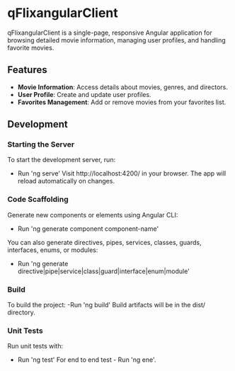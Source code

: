 # qFlixangularClient

qFlixangularClient is a single-page, responsive Angular application for browsing detailed movie information, managing user profiles, and handling favorite movies.

## Features

- **Movie Information**: Access details about movies, genres, and directors.
- **User Profile**: Create and update user profiles.
- **Favorites Management**: Add or remove movies from your favorites list.

## Development

### Starting the Server

To start the development server, run:

- Run 'ng serve' Visit http://localhost:4200/ in your browser. The app will reload automatically on changes.

### Code Scaffolding

Generate new components or elements using Angular CLI:
- Run 'ng generate component component-name'

You can also generate directives, pipes, services, classes, guards, interfaces, enums, or modules:
- Run 'ng generate directive|pipe|service|class|guard|interface|enum|module'

### Build

To build the project:
-Run 'ng build'
Build artifacts will be in the dist/ directory.

### Unit Tests
Run unit tests with:
- Run 'ng test'
For end to end test - Run 'ng ene'. 



